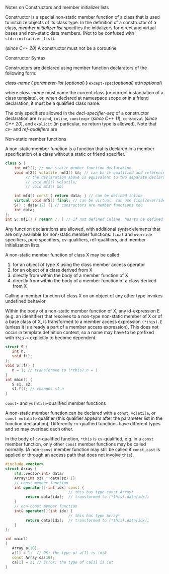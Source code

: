 Notes on Constructors and member initializer lists

Constructor is a special non-static member function of a class that is used to initialize
objects of its class type. In the definition of a constructor of a class, _member initializer list_
specifies the initializers for direct and virtual bases and non-static data members. 
(Not to be confused with ```std::initializer_list```).

(_since C++ 20_) A constructor must not be a coroutine


Constructor Syntax

Constructors are declared using member function declarators of the following form:

  _class-name_ **(** _parameter-list_ (_optional_) **)** ```except-spec```(_optional_) attr(_optional_)

where _class-name_ must name the current class (or current instantiation of a class template), or, when
declared at namespace scope or in a friend declaration, it must be a qualified class name.

The only specifiers allowed in the _decl-specifier-seq_ of a constructor declaration are ```friend```,
```inline```, ```constexpr``` (_since C++ 11_), ```consteval``` (_since C++ 20_), and ```explicit```
(in particular, no return type is allowed). Note that _cv-_ and _ref-qualifiers_ are    



Non-static member functions


A non-static member function is a function that is declared in a member specification of a class without
a static or friend specifier. 

```cpp
class S {
    int mf1(); // non-static member function declaration
    void mf2() volatile, mf3() &&; // can be cv-qualified and reference-qualified
         // the declaration above is equivalent to two separate declarations
         // void mf2() volatile;
         // void mf3() &&;

    int mf4() const { return data; } // can be defined inline
    virtual void mf5() final; // can be virtual, can use final/override
    S() : data(12) {} // consructors are member functions too
    int data;    
};
int S::mf1() { return 7; ] // if not defined inline, has to be defined at namespace
```

Any function declarations are allowed, with additional syntax elements that are only available for
non-static member functions: ```final``` and ```override``` specifiers, pure specifiers, cv-qualifiers,
ref-qualifiers, and member initialization lists. 


A non-static member function of class X may be called:
1) for an object of type X using the class member access operator
2) for an object of a class derived from X
3) directly from within the body of a member function of X
4) directly from within the body of a member function of a class derived from X

Calling a member function of class X on an object of any other type invokes undefined behavior


Within the body of a non-static member function of X, any id-expression E (e.g. an idenitifier) that
resolves to a non-type non-static member of X or of a base class of X, is transformed to a member access
expression ```(*this).E``` (unless it is already a part of a member access expression). This does not 
occur in template definition context, so a name may have to be prefixed with ```this->``` explicitly
to become dependent.

```cpp
struct S {
   int n;
   void f();
};
void S::f() {
   n = 1; // transformed to (*this).n = 1
}
int main() {
   S s1, s2;
   s1.f(); // changes s1.n
}
```


```const```- and ```volatile```-qualified member functions


A non-static member function can be declared with a ```const```, ```volatile```, or ```const volatile```
qualifier (this qualifier appears after the parameter list in the function declaration). Differently
```cv```-qualfied functions have different types and so may overload each other.


In the body of ```cv```-qualified function, ```*this``` is ```cv```-qualified, e.g. in a ```const``` 
member function, only other ```const``` member functions may be called normally. (A non-```const```
member function may still be called if ```const_cast``` is applied or through an access path that
does not involve ```this```).

```cpp
#include <vector>
struct Array {
    std::vector<int> data;
    Array(int sz) : data(sz) {}
    // const member function
    int operator[](int idx) const {
                            // this has type const Array*
         return data[idx];  // transformed to (*this).data[idx];
    }
    // non-const member function
    int& operator[](int idx) {
                            // this has type Array*
         return data[idx];  // transformed to (*this).data[idx];
    }
};

int main()
{
   Array a(10);
   a[1] = 1;  // OK: the type of a[1] is int&
   const Array ca(10);
   ca[1] = 2; // Error: the type of ca[1] is int
}
```
